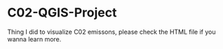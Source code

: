 # C02-QGIS-Project
Thing I did to visualize C02 emissons, please check the HTML file if you wanna learn more. 
